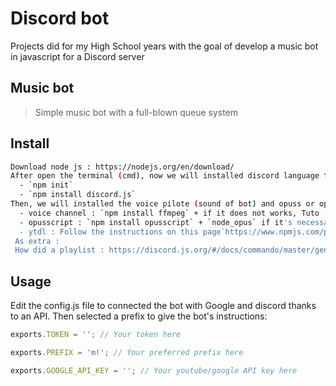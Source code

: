 # Discord bot
Projects did for my High School years with the goal of develop a music bot in javascript for a Discord server

## Music bot
> Simple music bot with a full-blown queue system

## Install

```bash
Download node js : https://nodejs.org/en/download/
After open the terminal (cmd), now we will installed discord language to program the bot :
  - `npm init`
  - `npm install discord.js`
Then, we will installed the voice pilote (sound of bot) and opuss or opusscript to bind the program and ytdl for youtube :
  - voice channel : `npm install ffmpeg` + if it does not works, Tuto : https://www.youtube.com/watch?v=xcdTIDHm4KM
  - opusscript : `npm install opusscript` + `node_opus` if it's necessary
  - ytdl : Follow the instructions on this page`https://www.npmjs.com/package/ytdl-core` 
 As extra :
 How did a playlist : https://discord.js.org/#/docs/commando/master/general/welcome
```
## Usage

Edit the config.js file to connected the bot with Google and discord thanks to an API. Then selected a prefix to give the bot's instructions:

```js
exports.TOKEN = ''; // Your token here

exports.PREFIX = 'm!'; // Your preferred prefix here

exports.GOOGLE_API_KEY = ''; // Your youtube/google API key here
```
